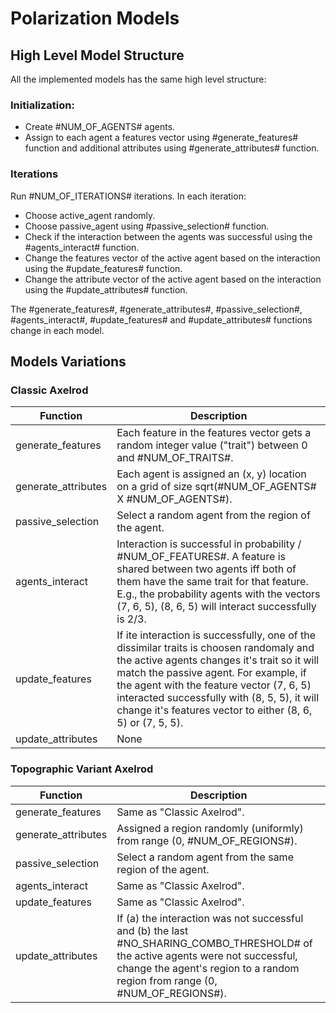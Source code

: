 
# Polarization Models
## High Level Model Structure
All the implemented models has the same high level structure:

### Initialization:
* Create #NUM_OF_AGENTS# agents.
* Assign to each agent a features vector using #generate_features# function and additional attributes using #generate_attributes# function.

### Iterations
Run #NUM_OF_ITERATIONS# iterations.
In each iteration: 
* Choose active_agent randomly.
* Choose passive_agent using #passive_selection# function.
* Check if the interaction between the agents was successful using the #agents_interact# function.
* Change the features vector of the active agent based on the interaction using the #update_features# function. 
* Change the attribute vector of the active agent based on the interaction using the #update_attributes# function.

The #generate_features#, #generate_attributes#, #passive_selection#, #agents_interact#, #update_features# and #update_attributes# functions change in each model.

## Models Variations
### Classic Axelrod
| Function | Description |
| --- | --- |
| generate_features | Each feature in the features vector gets a random integer value ("trait") between 0 and #NUM_OF_TRAITS#. |
| generate_attributes | Each agent is assigned an (x, y) location on a grid of size sqrt(#NUM_OF_AGENTS# X #NUM_OF_AGENTS#). |
| passive_selection | Select a random agent from the region of the agent. |
| agents_interact | Interaction is successful in probability <num of features that the agents share> / #NUM_OF_FEATURES#. A feature is shared between two agents iff both of them have the same trait for that feature. E.g., the probability agents with the vectors (7, 6, 5), (8, 6, 5) will interact successfully is 2/3. |
| update_features | If ite interaction is successfully, one of the dissimilar traits is choosen randomaly and the active agents changes it's trait so it will match the passive agent. For example, if the agent with the feature vector (7, 6, 5) interacted successfully with (8, 5, 5), it will change it's features vector to either (8, 6, 5) or (7, 5, 5). | 
| update_attributes | None |

### Topographic Variant Axelrod
| Function | Description |
| --- | --- |
| generate_features | Same as "Classic Axelrod". |
| generate_attributes | Assigned a region randomly (uniformly) from range (0, #NUM_OF_REGIONS#). |
| passive_selection | Select a random agent from the same region of the agent. |
| agents_interact | Same as "Classic Axelrod". |
| update_features | Same as "Classic Axelrod". |
| update_attributes | If (a) the interaction was not successful and (b) the last #NO_SHARING_COMBO_THRESHOLD# of the active agents were not successful, change the agent's region to a random region from range (0, #NUM_OF_REGIONS#). |

